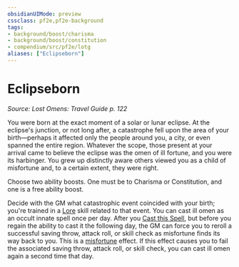 ```yaml
---
obsidianUIMode: preview
cssclass: pf2e,pf2e-background
tags:
- background/boost/charisma
- background/boost/constitution
- compendium/src/pf2e/lotg
aliases: ["Eclipseborn"]
---
```

# Eclipseborn
*Source: Lost Omens: Travel Guide p. 122*  

You were born at the exact moment of a solar or lunar eclipse. At the eclipse's junction, or not long after, a catastrophe fell upon the area of your birth—perhaps it affected only the people around you, a city, or even spanned the entire region. Whatever the scope, those present at your arrival came to believe the eclipse was the omen of ill fortune, and you were its harbinger. You grew up distinctly aware others viewed you as a child of misfortune and, to a certain extent, they were right.

Choose two ability boosts. One must be to Charisma or Constitution, and one is a free ability boost.

Decide with the GM what catastrophic event coincided with your birth; you're trained in a [Lore](../../skills.md#Lore) skill related to that event. You can cast ill omen as an occult innate spell once per day. After you [Cast this Spell](../../../Rules/actions/cast-a-spell.md), but before you regain the ability to cast it the following day, the GM can force you to reroll a successful saving throw, attack roll, or skill check as misfortune finds its way back to you. This is a [misfortune](../../../Rules/traits/misfortune.md) effect. If this effect causes you to fail the associated saving throw, attack roll, or skill check, you can cast ill omen again a second time that day.